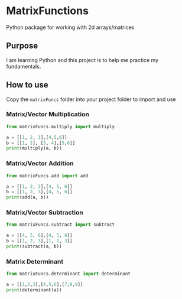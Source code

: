 # MatrixFunctions
Python package for working with 2d arrays/matrices

## Purpose
I am learning Python and this project is to help me practice my fundamentals.

## How to use
Copy the `matrixFuncs` folder into your project folder to import and use

### Matrix/Vector Multiplication
```python
from matrixFuncs.multiply import multiply

a = [[1, 2, 3],[4,5,6]]
b = [[1, 2], [3, 4],[5,6]]
print(multiply(a, b))
```

### Matrix/Vector Addition
```python
from matrixFuncs.add import add

a = [[1, 2, 3],[4, 5, 6]]
b = [[1, 2, 3],[4, 5, 6]]
print(add(a, b))
```

### Matrix/Vector Subtraction
```python
from matrixFuncs.subtract import subtract

a = [[4, 5, 6],[4, 5, 6]]
b = [[1, 2, 3],[1, 2, 3]]
print(subtract(a, b))
```

### Matrix Determinant
```python
from matrixFuncs.determinant import determinant

a = [[1,2,3],[4,5,6],[7,8,9]]
print(determinant(a))
```